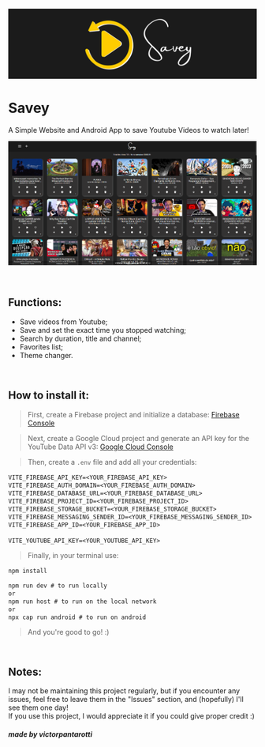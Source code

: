 ![Savey Banner](Savey-Banner.png)
# Savey

A Simple Website and Android App to save Youtube Videos to watch later!

![Savey Example Screenshot](Savey-ExampleScreenshot.png)

<br />

## Functions:

- Save videos from Youtube;
- Save and set the exact time you stopped watching;
- Search by duration, title and channel;
- Favorites list;
- Theme changer.
<br />

## How to install it:

> First, create a Firebase project and initialize a database:
[Firebase Console](https://console.firebase.google.com/u/0/)

> Next, create a Google Cloud project and generate an API key for the YouTube Data API v3:
[Google Cloud Console](console.cloud.google.com/welcome)

> Then, create a `.env` file and add all your credentials:
```
VITE_FIREBASE_API_KEY=<YOUR_FIREBASE_API_KEY>
VITE_FIREBASE_AUTH_DOMAIN=<YOUR_FIREBASE_AUTH_DOMAIN>
VITE_FIREBASE_DATABASE_URL=<YOUR_FIREBASE_DATABASE_URL>
VITE_FIREBASE_PROJECT_ID=<YOUR_FIREBASE_PROJECT_ID>
VITE_FIREBASE_STORAGE_BUCKET=<YOUR_FIREBASE_STORAGE_BUCKET>
VITE_FIREBASE_MESSAGING_SENDER_ID=<YOUR_FIREBASE_MESSAGING_SENDER_ID>
VITE_FIREBASE_APP_ID=<YOUR_FIREBASE_APP_ID>

VITE_YOUTUBE_API_KEY=<YOUR_YOUTUBE_API_KEY>
```

> Finally, in your terminal use:
```
npm install
```
```
npm run dev # to run locally
or
npm run host # to run on the local network
or
npx cap run android # to run on android
```

> And you're good to go! :)
<br />

## Notes:

I may not be maintaining this project regularly, but if you encounter any issues, feel free to leave them in the "Issues" section, and (hopefully) I'll see them one day!
<br />
If you use this project, I would appreciate it if you could give proper credit :)

##### made by victorpantarotti